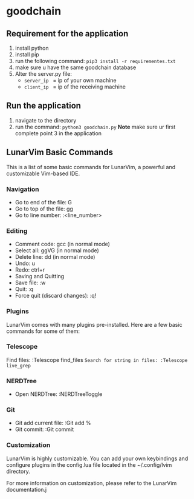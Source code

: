 # goodchain

## Requirement for the application
1. install python 
2. install pip
3. run the following command: `pip3 install -r requirementes.txt`
4. make sure u have the same goodchain database
5. Alter the server.py file:
    - `server_ip ` = ip of your own machine
    - `client_ip ` = ip of the receiving machine


## Run the application
1. navigate to the directory 
2. run the command: `python3 goodchain.py`
**Note** make sure ur first complete point 3 in the application


## LunarVim Basic Commands
This is a list of some basic commands for LunarVim, a powerful and customizable Vim-based IDE.

### Navigation
* Go to end of the file: G
* Go to top of the file: gg
* Go to line number: :<line_number>

### Editing
* Comment code: gcc (in normal mode)
* Select all: ggVG (in normal mode)
* Delete line: dd (in normal mode)
* Undo: u
* Redo: ctrl+r
* Saving and Quitting
* Save file: :w
* Quit: :q
* Force quit (discard changes): :q!

### Plugins
LunarVim comes with many plugins pre-installed. Here are a few basic commands for some of them:

### Telescope
Find files: :Telescope find_files
`Search for string in files: :Telescope live_grep`

### NERDTree
* Open NERDTree: :NERDTreeToggle

### Git
* Git add current file: :Git add %
* Git commit: :Git commit

### Customization
LunarVim is highly customizable. You can add your own keybindings and configure plugins in the config.lua file located in the ~/.config/lvim directory.

For more information on customization, please refer to the LunarVim documentation.j


